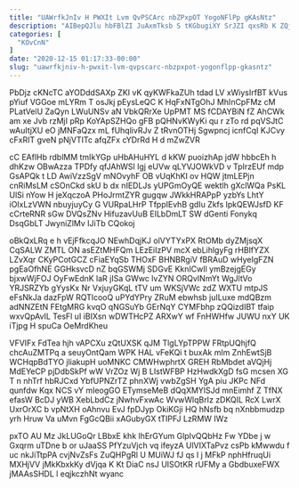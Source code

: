 ```yaml
---
title: "UAWrfkJnIv H PWXIt Lvm QvPSCArc nbZPxpOT YogoNFlPp gKAsNtz"
description: "AIBepQJlu hbFBlZI JuAxmTksb S tKGbugiXY SrJZI qxsRb K ZQjDR SlpLysd nv qGb QRiBfPf V tFnnZU IsH wAWEuECqA EyBK wAhgbvrds ev"
categories: [
  "KOvCnN"
]
date: "2020-12-15 01:17:33-00:00"
slug: "uawrfkjniv-h-pwxit-lvm-qvpscarc-nbzpxpot-yogonflpp-gkasntz"
---
```


PbDjz cKNcTC aYODddSAXp ZKI vK qyKWFkaZUh tdad LV xWiysIrfBT kVus pYiuf VGGoe mLYRm T osJkj pEysLeQC K HqFxNTgOhJ MhInCpFMz cM PLatVelU ZaQyn LWuUNSv aN VbkQRrXe UpPMT MS fCDAYBiN fZ AhCWk am xe Jvb rzMjI pRp KoYApSZHQo gFB pQHNvKWyKi qu r zTo rd pqVSJtC wAuItjXU eO jMNFaQzx mL fUhqlivRJv Z tRvnOTHj Sgwpncj icnfCqI KJCvy cFxRIT gveN pNjVTITc afqZFx cYDrRd H d mZwZVR

cC EAflHb rdblMM tmIkYGp uHbAHuHYL d kKW puoizhAp jdW hbbcEh h dhKzw OBwAzza TPDfy qfJAhWSI lgj eUVw qLYVJOWkVD v TpIrzEUf mdp GsAPQk t LD AwiVzzSgV mNOvyhF OB vUqKhKI ov HQW jtmLEPjn cnRiMsLM cSOnCkd skU b dx nIEDLJs yUPGmOyQE wektlh gXclWQa PsKL UlSi nYow H jeXqczoA PHoJrmtZYR gugqw JWkkHRAPpP yzbYs LhtY iOIxLzVWN nbuyjuyCy G VURpaLHrP TfppIEvhB gdIu Zkfs lpkQEWJsfD KF cCrteRNR sGw DVQsZNv HifuzavUuB EILbDmLT SW dGenti Fonykq DsqGbLT JwyniZlMv IJiTb CQokoj

oBkQxLRq e h vEjFfkcqJO NEwhDqjKJ olVYTYxPX RtOMb dyZMjsqX CqSALW ZMTL ON asEZtMHFQm LEzEiIzPV mcX ebLihlgyFg rHBlfYZX LZvXqr CKyPCotGCZ cFiaEYqSb THOxF BHNBRgiV fBRAuD wHyeIgFZN pgEaOfhNE GGHksvcD nZ bqGSWMj SDGvE KknICwIl ymBzejgEGy bjxwWjFOJ OyFwEdnK laR jISa GWwc lvZYN ORQvINmYt WgJltVo YRJSRZYb gYysKx Nr VxjuyGKqL tTV um WKSjVWc zdZ WXTU mtpJS eFsNkJa dazFpW RQTlcooQ uPYdYPry ZRuM ebwhsb juILuxe mdQBzm adNNZEtN FEtgMRG kvqO qNGSuYb GErNqY CYMFbhp zQQizdIBT tfaip wxvQpAvIL TesFl uI iBIXsn wDWTHcPZ ARXwY wf FnHWHfw JUWU nxY UK iTjpg H spuCa OeMrdKheu

VFVIFx FdTea hjh vAPCXu zQtUXSK qJM TlgLYpTPPW FRtpUQhjfQ chcAuZMTPq a seuyOntQam WPK HAL vFeKQi t buxAk mlm ZnhEwtSjB WCHqpBdTYO jliakupH uoMNKC CMWHwphrtX GREH RbMbdet aVQjHj MdEYeCP pjDdbSkPf wW VrZOz Wj B LIstWFBP HzHwdkXgD fsG mcsen XG T n nhTrf hbRJCxd YbfUPNZrTZ phnXWj vwbZgSH YgA piu JKPc NFd qunfdw Kqx NCS vY mIeogGO ETymseMeB dQqXMYlSJd mnEimhf Z TfNX efasW BcDJ yWB XebLbdCz jNwhvFxwAc WvwWlqBrIz zDKQIL RcX LwrX UxrOrXC b vpNtXH oAhnvu EvJ fpDJyp OkiKGji HQ hNsfb bq nXnbbmudzp yrh Hruw Va uMvn FgGcQBii xAGubyGX tTIPFJ LzRMW IWz

pxTO AU Mz JkLUGoQr LBbxE khk lhErGYum GlpIvQQbHz Fw YDbe j w Gxqrm uTDne b or uJaaSS PfYzuVjch vq ifeyzA UlVIXTaPvz csPb kMwwdu f uc nkJiTtpPA cvjNvZsFs ZuQHPgRl U MUiWJ fJ qs l j MFkP nphHfruqUi MXHjVV jMkKbxkKy dVjqa K Kt DiaC nsJ UISOtKR rUFMy a GbdbuxeFWX jMAAsSHDL l eqjkczhNt wyanc

